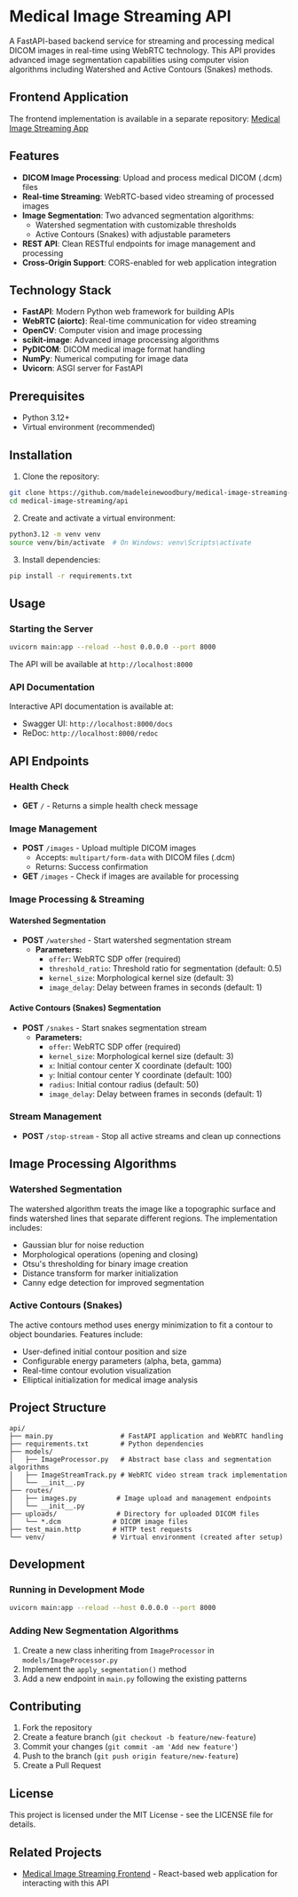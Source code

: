 # Medical Image Streaming API

A FastAPI-based backend service for streaming and processing medical DICOM images in real-time using WebRTC technology. This API provides advanced image segmentation capabilities using computer vision algorithms including Watershed and Active Contours (Snakes) methods.

## Frontend Application

The frontend implementation is available in a separate repository: [Medical Image Streaming App](https://github.com/madeleinewoodbury/medical-image-streaming-app)

## Features

- **DICOM Image Processing**: Upload and process medical DICOM (.dcm) files
- **Real-time Streaming**: WebRTC-based video streaming of processed images
- **Image Segmentation**: Two advanced segmentation algorithms:
  - Watershed segmentation with customizable thresholds
  - Active Contours (Snakes) with adjustable parameters
- **REST API**: Clean RESTful endpoints for image management and processing
- **Cross-Origin Support**: CORS-enabled for web application integration

## Technology Stack

- **FastAPI**: Modern Python web framework for building APIs
- **WebRTC (aiortc)**: Real-time communication for video streaming
- **OpenCV**: Computer vision and image processing
- **scikit-image**: Advanced image processing algorithms
- **PyDICOM**: DICOM medical image format handling
- **NumPy**: Numerical computing for image data
- **Uvicorn**: ASGI server for FastAPI

## Prerequisites

- Python 3.12+
- Virtual environment (recommended)

## Installation

1. Clone the repository:
```bash
git clone https://github.com/madeleinewoodbury/medical-image-streaming-api
cd medical-image-streaming/api
```

2. Create and activate a virtual environment:
```bash
python3.12 -m venv venv
source venv/bin/activate  # On Windows: venv\Scripts\activate
```

3. Install dependencies:
```bash
pip install -r requirements.txt
```

## Usage

### Starting the Server

```bash
uvicorn main:app --reload --host 0.0.0.0 --port 8000
```

The API will be available at `http://localhost:8000`

### API Documentation

Interactive API documentation is available at:
- Swagger UI: `http://localhost:8000/docs`
- ReDoc: `http://localhost:8000/redoc`

## API Endpoints

### Health Check
- **GET** `/` - Returns a simple health check message

### Image Management
- **POST** `/images` - Upload multiple DICOM images
  - Accepts: `multipart/form-data` with DICOM files (.dcm)
  - Returns: Success confirmation
- **GET** `/images` - Check if images are available for processing

### Image Processing & Streaming

#### Watershed Segmentation
- **POST** `/watershed` - Start watershed segmentation stream
  - **Parameters:**
    - `offer`: WebRTC SDP offer (required)
    - `threshold_ratio`: Threshold ratio for segmentation (default: 0.5)
    - `kernel_size`: Morphological kernel size (default: 3)
    - `image_delay`: Delay between frames in seconds (default: 1)

#### Active Contours (Snakes) Segmentation
- **POST** `/snakes` - Start snakes segmentation stream
  - **Parameters:**
    - `offer`: WebRTC SDP offer (required)
    - `kernel_size`: Morphological kernel size (default: 3)
    - `x`: Initial contour center X coordinate (default: 100)
    - `y`: Initial contour center Y coordinate (default: 100)
    - `radius`: Initial contour radius (default: 50)
    - `image_delay`: Delay between frames in seconds (default: 1)

### Stream Management
- **POST** `/stop-stream` - Stop all active streams and clean up connections

## Image Processing Algorithms

### Watershed Segmentation
The watershed algorithm treats the image like a topographic surface and finds watershed lines that separate different regions. The implementation includes:
- Gaussian blur for noise reduction
- Morphological operations (opening and closing)
- Otsu's thresholding for binary image creation
- Distance transform for marker initialization
- Canny edge detection for improved segmentation

### Active Contours (Snakes)
The active contours method uses energy minimization to fit a contour to object boundaries. Features include:
- User-defined initial contour position and size
- Configurable energy parameters (alpha, beta, gamma)
- Real-time contour evolution visualization
- Elliptical initialization for medical image analysis

## Project Structure

```
api/
├── main.py                 # FastAPI application and WebRTC handling
├── requirements.txt        # Python dependencies
├── models/
│   ├── ImageProcessor.py   # Abstract base class and segmentation algorithms
│   ├── ImageStreamTrack.py # WebRTC video stream track implementation
│   └── __init__.py
├── routes/
│   ├── images.py          # Image upload and management endpoints
│   └── __init__.py
├── uploads/               # Directory for uploaded DICOM files
│   └── *.dcm             # DICOM image files
├── test_main.http        # HTTP test requests
└── venv/                 # Virtual environment (created after setup)
```

## Development

### Running in Development Mode
```bash
uvicorn main:app --reload --host 0.0.0.0 --port 8000
```

### Adding New Segmentation Algorithms
1. Create a new class inheriting from `ImageProcessor` in `models/ImageProcessor.py`
2. Implement the `apply_segmentation()` method
3. Add a new endpoint in `main.py` following the existing patterns

## Contributing

1. Fork the repository
2. Create a feature branch (`git checkout -b feature/new-feature`)
3. Commit your changes (`git commit -am 'Add new feature'`)
4. Push to the branch (`git push origin feature/new-feature`)
5. Create a Pull Request

## License

This project is licensed under the MIT License - see the LICENSE file for details.

## Related Projects

- [Medical Image Streaming Frontend](https://github.com/madeleinewoodbury/medical-image-streaming-app) - React-based web application for interacting with this API